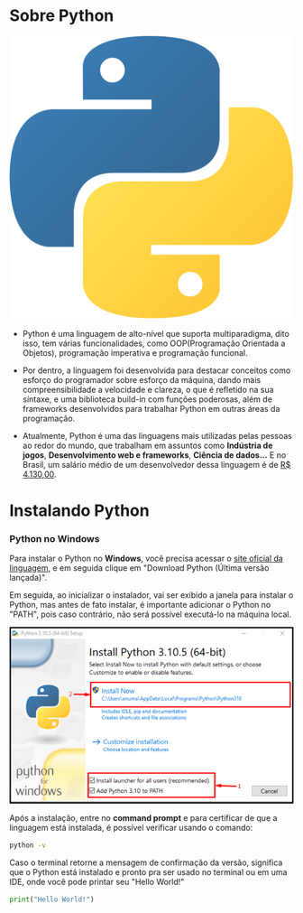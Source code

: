 # Sobre Python

![Símbolo do Python](https://github.com/ArthurOReis/Python-for-dummies/blob/main/5848152fcef1014c0b5e4967.png)


* Python é uma linguagem de alto-nível que suporta multiparadigma, dito isso, tem várias funcionalidades, como OOP(Programação Orientada a Objetos), programação imperativa e programação funcional.

* Por dentro, a linguagem foi desenvolvida para destacar conceitos como esforço do programador sobre esforço da máquina, dando mais compreensibilidade a velocidade e clareza, o que é refletido na sua síntaxe, e uma biblioteca build-in com funções poderosas, além de frameworks desenvolvidos para trabalhar Python em outras áreas da programação.

* Atualmente, Python é uma das linguagens mais utilizadas pelas pessoas ao redor do mundo, que trabalham em assuntos como **Indústria de jogos**, **Desenvolvimento web e frameworks**, **Ciência de dados...** E no Brasil, um salário médio de um desenvolvedor dessa linguagem é de [R$ 4.130,00](https://www.vagas.com.br/cargo/desenvolvedor-python).

# Instalando Python

### Python no Windows

Para instalar o Python no **Windows**, você precisa acessar o [site oficial da linguagem](https://www.python.org/downloads/), e em seguida clique em "Download Python (Última versão lançada)".

Em seguida, ao inicializar o instalador, vai ser exibido a janela para instalar o Python, mas antes de fato instalar, é importante adicionar o Python no "PATH", pois caso contrário, não será possível executá-lo na máquina local.

![Instalador do Python](https://github.com/ArthurOReis/Python-for-dummies/blob/main/introducao/How-to-Add-Python-to-Windows-Path-3.webp)

Após a instalação, entre no **command prompt** e para certificar de que a linguagem está instalada, é possível verificar usando o comando:

~~~cmd
python -v
~~~

Caso o terminal retorne a mensagem de confirmação da versão, significa que o Python está instalado e pronto pra ser usado no terminal ou em uma IDE, onde você pode printar seu "Hello World!"

~~~python
print("Hello World!")
~~~
